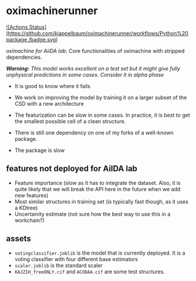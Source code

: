 # oximachinerunner

[![Actions Status](https://github.com/kjappelbaum/oximachinerunner/workflows/Python%20package /badge.svg)](https://github.com/kjappelbaum/oximachinerunner/actions)

_oximachine for AiiDA lab_: Core functionalities of oximachine with stripped dependencies.

_**Warning:** This model works excellent on a test set but it might give fully unphysical predictions in some cases. Consider it in alpha phase_

- It is good to know where it fails
- We work on improving the model by training it on a larger subset of the CSD with a new architecture

- The featurization can be slow in some cases. In practice, it is best to get the smallest possible cell of a clean structure.
- There is still one dependency on one of my forks of a well-known package.
- The package is slow

## features not deployed for AiIDA lab

- Feature importance (slow as it has to integrate the dataset. Also, it is quite likely that we will break the API here in the future when we add new features)
- Most similar structures in training set (is typically fast though, as it uses a KDtree)
- Uncertainity estimate (not sure how the best way to use this in a workchain?)

## assets

- `votingclassifier.joblib` is the model that is currently deployed. It is a voting classifier with four different base estimators
- `scaler.joblib` is the standard scaler
- `KAJZIH_freeONLY.cif` and `ACODAA.cif` are some test structures.
